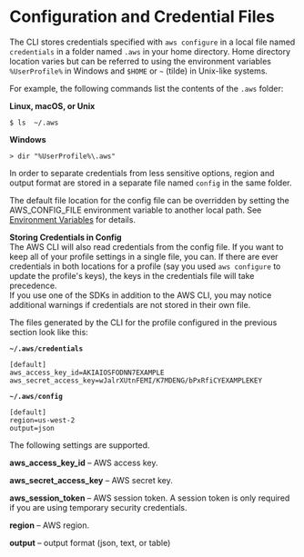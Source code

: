 # Configuration and Credential Files<a name="cli-config-files"></a>

 The CLI stores credentials specified with `aws configure` in a local file named `credentials` in a folder named `.aws` in your home directory\. Home directory location varies but can be referred to using the environment variables `%UserProfile%` in Windows and `$HOME` or `~` \(tilde\) in Unix\-like systems\. 

 For example, the following commands list the contents of the `.aws` folder: 

**Linux, macOS, or Unix**

```
$ ls  ~/.aws
```

**Windows**

```
> dir "%UserProfile%\.aws"
```

 In order to separate credentials from less sensitive options, region and output format are stored in a separate file named `config` in the same folder\. 

 The default file location for the config file can be overridden by setting the AWS\_CONFIG\_FILE environment variable to another local path\. See [Environment Variables](cli-environment.md) for details\. 

**Storing Credentials in Config**  
 The AWS CLI will also read credentials from the config file\. If you want to keep all of your profile settings in a single file, you can\. If there are ever credentials in both locations for a profile \(say you used `aws configure` to update the profile's keys\), the keys in the credentials file will take precedence\.   
 If you use one of the SDKs in addition to the AWS CLI, you may notice additional warnings if credentials are not stored in their own file\. 

 The files generated by the CLI for the profile configured in the previous section look like this: 

**`~/.aws/credentials`**

```
[default]
aws_access_key_id=AKIAIOSFODNN7EXAMPLE
aws_secret_access_key=wJalrXUtnFEMI/K7MDENG/bPxRfiCYEXAMPLEKEY
```

**`~/.aws/config`**

```
[default]
region=us-west-2
output=json
```

The following settings are supported\.

 **aws\_access\_key\_id** – AWS access key\. 

 **aws\_secret\_access\_key** – AWS secret key\. 

 **aws\_session\_token** – AWS session token\. A session token is only required if you are using temporary security credentials\. 

 **region** – AWS region\. 

**output** – output format \(json, text, or table\)